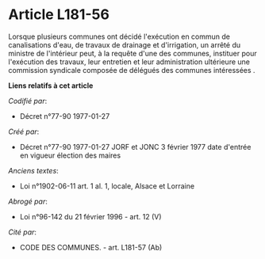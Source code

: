 # Article L181-56

Lorsque plusieurs communes ont décidé l'exécution en commun de canalisations d'eau, de travaux de drainage et d'irrigation,
un arrêté du ministre de l'intérieur peut, à la requête d'une des communes, instituer pour l'exécution des travaux, leur
entretien et leur administration ultérieure une commission syndicale composée de délégués des communes intéressées   .

**Liens relatifs à cet article**

_Codifié par_:

  - Décret n°77-90 1977-01-27

_Créé par_:

  - Décret n°77-90 1977-01-27 JORF et JONC 3 février 1977 date d'entrée en vigueur élection des maires

_Anciens textes_:

  - Loi n°1902-06-11 art. 1 al. 1, locale, Alsace et Lorraine

_Abrogé par_:

  - Loi n°96-142 du 21 février 1996 - art. 12 (V)

_Cité par_:

  - CODE DES COMMUNES. - art. L181-57 (Ab)
